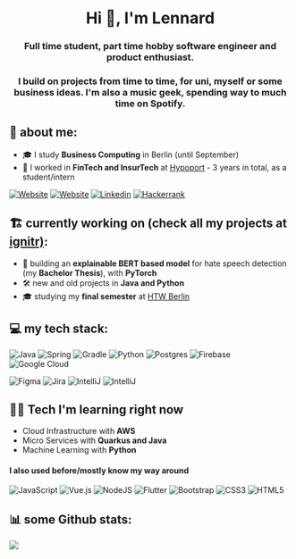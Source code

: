 <h1 align="center">Hi 👋, I'm Lennard</h1>
<h3 align="center">Full time student, part time hobby software engineer and product enthusiast.</h3>
<h3 align="center">I build on projects from time to time, for uni, myself or some business ideas. I'm also a music geek, spending way to much time on Spotify.</h3>

<h2 align="left"> 💫 about me: </h2>

- 🎓 I study **Business Computing** in Berlin (until September)
- 🏦 I worked in **FinTech and InsurTech** at [Hypoport](https://www.hypoport.de/) - 3 years in total, as a student/intern

[![Website](https://custom-icon-badges.demolab.com/badge/-zuendorf.me-white?style=for-the-badge&logo=web&logoColor=white)](https://www.zuendorf.me)
[![Website](https://custom-icon-badges.demolab.com/badge/-ignitr.tech-black?style=for-the-badge&logo=web&logoColor=white)](https://www.ignitr.tech)
[![Linkedin](https://img.shields.io/badge/LinkedIn-0077B5?style=for-the-badge&logo=linkedin&logoColor=white)](https://www.zuendorf.me/linkd)
[![Hackerrank](https://img.shields.io/badge/-Hackerrank-2EC866?style=for-the-badge&logo=HackerRank&logoColor=white)](http://hackerrank.com/lennardzuendorf)

<h2 align="left"> 🏗️ currently working on (check all my projects at <a href="https://ignitr.tech">ignitr)</a>: </h2>
  
- 🔭 building an **explainable BERT based model** for hate speech detection (my **Bachelor Thesis**), with **PyTorch**
- 🛠️ new and old projects in **Java and Python**
- 🎓 studying my **final semester** at [HTW Berlin](https://www.htw-berlin.de/en/)

<h2 align="left"> 💻 my tech stack: </h2>

![Java](https://img.shields.io/badge/java-%23ED8B00.svg?style=for-the-badge&logo=java&logoColor=white) ![Spring](https://img.shields.io/badge/Spring-6DB33F?style=for-the-badge&logo=spring&logoColor=white) ![Gradle](https://img.shields.io/badge/Gradle-02303A.svg?style=for-the-badge&logo=Gradle&logoColor=white) ![Python](https://img.shields.io/badge/python-3670A0?style=for-the-badge&logo=python&logoColor=ffdd54) ![Postgres](https://img.shields.io/badge/postgres-%23316192.svg?style=for-the-badge&logo=postgresql&logoColor=white)  ![Firebase](https://img.shields.io/badge/firebase-%23039BE5.svg?style=for-the-badge&logo=firebase) ![Google Cloud](https://img.shields.io/badge/Google%20Cloud-%234285F4.svg?style=for-the-badge&logo=google-cloud&logoColor=white) 

![Figma](https://img.shields.io/badge/figma-%23F24E1E.svg?style=for-the-badge&logo=figma&logoColor=white)  ![Jira](https://img.shields.io/badge/jira-%230A0FFF.svg?style=for-the-badge&logo=jira&logoColor=white)  ![IntelliJ](https://img.shields.io/badge/IntelliJ_IDEA-000000.svg?style=for-the-badge&logo=intellij-idea&logoColor=white) ![IntelliJ](https://img.shields.io/badge/PyCharm-000000.svg?style=for-the-badge&logo=pycharm&logoColor=white)

<h2 align="left"> 👨‍💻 Tech I'm learning right now </h2>

- Cloud Infrastructure with **AWS**
- Micro Services with **Quarkus and Java**
- Machine Learning with **Python**

<h4>I also used before/mostly know my way around</h4>

![JavaScript](https://img.shields.io/badge/javascript-%23323330.svg?style=flat-square&logo=javascript&logoColor=%23F7DF1E) ![Vue.js](https://img.shields.io/badge/vuejs-%2335495e.svg?style=flat-square&logo=vuedotjs&logoColor=%234FC08D) ![NodeJS](https://img.shields.io/badge/node.js-6DA55F?style=flat-square&logo=node.js&logoColor=white) ![Flutter](https://img.shields.io/badge/Flutter-%2302569B.svg?style=flat-square&logo=Flutter&logoColor=white) ![Bootstrap](https://img.shields.io/badge/bootstrap-%23563D7C.svg?style=flat-square&logo=bootstrap&logoColor=white) ![CSS3](https://img.shields.io/badge/css3-%231572B6.svg?style=flat-square&logo=css3&logoColor=white) ![HTML5](https://img.shields.io/badge/html5-%23E34F26.svg?style=flat-square&logo=html5&logoColor=white)



<h2 align="left"> 📊 some Github stats: </h2>

<picture>
<source 
  srcset="https://github-readme-stats.vercel.app/api?username=lennardzuendorf&show_icons=true&theme=dark&&count_private=true"
  media="(prefers-color-scheme: dark)"
/>
<source
  srcset="https://github-readme-stats.vercel.app/api?username=lennardzuendorf&show_icons=true&&count_private=true"
  media="(prefers-color-scheme: light), (prefers-color-scheme: no-preference)"
/>
<img src="https://github-readme-stats.vercel.app/api?username=lennardzuendorf&show_icons=true&&count_private=true" />
</picture>
